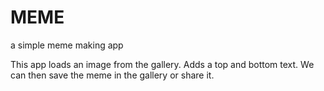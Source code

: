 # MEME
a simple meme making app

This app loads an image from the gallery.
Adds a top and bottom text.
We can then save the meme in the gallery or share it.
